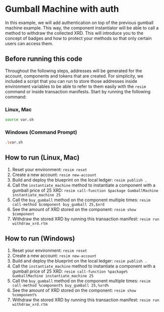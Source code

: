 # Gumball Machine with auth
In this example, we will add authentication on top of the previous gumball machine example. This way, the component instantiator will be able to call a method to withdraw the collected XRD. This will introduce you to the concept of badges and how to protect your methods so that only certain users can access them.

## Before running this code
Throughout the following steps, addresses will be generated for the account, components and tokens that are created. For simplicity, we included a script that you can run to store those addresses inside environment variables to be able to refer to them easily with the `resim` command or inside transaction manifests. Start by running the following command:

### Linux, Mac
```bash
source var.sh
```

### Windows (Command Prompt)
```bash
.\var.sh
```

## How to run (Linux, Mac)
1. Reset your environment: `resim reset`
1. Create a new account: `resim new-account`
1. Build and deploy the blueprint on the local ledger: `resim publish .`
1. Call the `instantiate_machine` method to instantiate a component with a gumball price of 25 XRD: `resim call-function $package GumballMachine instantiate_machine 25`
1. Call the `buy_gumball` method on the component multiple times: `resim call-method $component buy_gumball 25,$xrd`
1. See the amount of XRD stored on the component: `resim show $component`
1. Withdraw the stored XRD by running this transaction manifest: `resim run withdraw_xrd.rtm`

## How to run (Windows)
1. Reset your environment: `resim reset`
1. Create a new account: `resim new-account`
1. Build and deploy the blueprint on the local ledger: `resim publish .`
1. Call the `instantiate_machine` method to instantiate a component with a gumball price of 25 XRD: `resim call-function %package% GumballMachine instantiate_machine 25`
1. Call the `buy_gumball` method on the component multiple times: `resim call-method %component% buy_gumball 25,%xrd%`
1. See the amount of XRD stored on the component: `resim show %component%`
1. Withdraw the stored XRD by running this transaction manifest: `resim run withdraw_xrd.rtm`